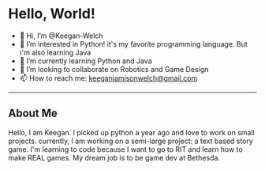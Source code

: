 # Hello, World!

- 👋 Hi, I’m @Keegan-Welch
- 👀 I’m interested in Python! it's my favorite programming language. But i'm also learning Java
- 🌱 I’m currently learning Python and Java
- 💞️ I’m looking to collaborate on Robotics and Game Design
- 📫 How to reach me: keeganjamisonwelch@gmail.com

---

<!---
Keegan-Welch/Keegan-Welch is a ✨ special ✨ repository because its `README.md` (this file) appears on your GitHub profile.
You can click the Preview link to take a look at your changes.
--->

## About Me

Hello, I am Keegan. I picked up python a year ago and love to work on small projects. currently, I am working on a semi-large project: a text based story game. I'm learning to code because I want to go to RIT and learn how to make REAL games. My dream job is to be game dev at Bethesda. 


